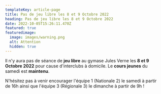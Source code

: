 ```yaml
---
templateKey: article-page
title: Pas de jeu libre les 8 et 9 Octobre 2022
heading: Pas de jeu libre les 8 et 9 Octobre 2022
date: 2022-10-05T15:26:11.470Z
featured: true
featuredimage:
  image: images/warning.png
  alt: Attention
  hidden: true
---
```

I﻿l n'y aura pas de séance de **jeu libre** au gymase Jules Verne les **8 et 9 Octobre 2022** pour cause d'interclubs à domicile. Le **cours jeunes** du samedi est **maintenu**.

N﻿'hésitez pas à venir encourager l'équipe 1 (Nationale 2) le samedi à partir de 16h ainsi que l'équipe 3 (Régionale 3) le dimanche à partir de 9h !